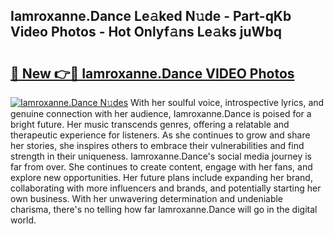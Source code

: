 ## Iamroxanne.Dance Le𝚊ked N𝚞de - Part-qKb Video Photos - Hot Onlyf𝚊ns Le𝚊ks juWbq

# <h2><a href="http://ab63669.deff.icu/?id=Iamroxanne.Dance">🔗 New 👉🔴 Iamroxanne.Dance VIDEO Photos</a></h2>

[![Iamroxanne.Dance N𝚞des](https://i.imgur.com/rIISA9y.gif)](http://ab63669.deff.icu/?id=Iamroxanne.Dance)
With her soulful voice, introspective lyrics, and genuine connection with her audience, Iamroxanne.Dance is poised for a bright future. Her music transcends genres, offering a relatable and therapeutic experience for listeners. As she continues to grow and share her stories, she inspires others to embrace their vulnerabilities and find strength in their uniqueness. Iamroxanne.Dance's social media journey is far from over. She continues to create content, engage with her fans, and explore new opportunities. Her future plans include expanding her brand, collaborating with more influencers and brands, and potentially starting her own business. With her unwavering determination and undeniable charisma, there's no telling how far Iamroxanne.Dance will go in the digital world.
